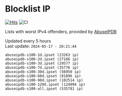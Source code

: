 # Blocklist IP

[![Hits](https://hits.seeyoufarm.com/api/count/incr/badge.svg?url=https%3A%2F%2Fgithub.com%2Fborestad%2Fblocklist-ip%2F&count_bg=%2379C83D&title_bg=%23555555&icon=&icon_color=%23E7E7E7&title=hits&edge_flat=false)](https://hits.seeyoufarm.com)  ![CI](https://img.shields.io/github/workflow/status/borestad/blocklist-ip/CI?style=flat-square)

Lists with worst IPv4 offenders, provided by [AbuseIPDB](https://www.abuseipdb.com/)

<!-- FOOTER-PLACEHOLDER -->
Updated every 5 hours<br>
Last update: `2024-05-17 - 20:21:44`
```
abuseipdb-s100-1d.ipset (23263 ip)
abuseipdb-s100-2d.ipset (27166 ip)
abuseipdb-s100-3d.ipset (29577 ip)
abuseipdb-s100-7d.ipset (35776 ip)
abuseipdb-s100-30d.ipset (56950 ip)
abuseipdb-s100-60d.ipset (81896 ip)
abuseipdb-s100-90d.ipset (102514 ip)
abuseipdb-s100-120d.ipset (124994 ip)
abuseipdb-s100-all.ipset (535781 ip)
```
